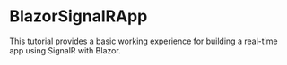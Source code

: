 # BlazorSignalRApp

This tutorial provides a basic working experience for building a real-time app using SignalR with Blazor.


